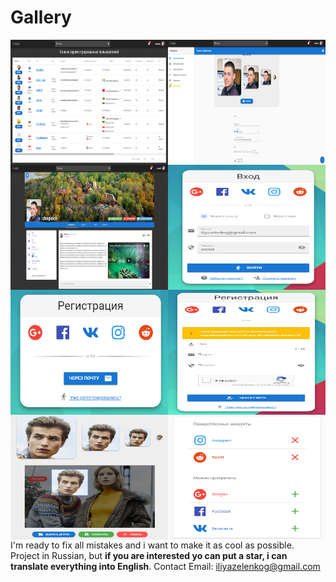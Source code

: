 # Gallery

<img align="left" width="50%" height="200" src="../images/9rDip2L.png">
<img align="right" width="50%" height="200" src="../images/2mWCW9w.png">

<img align="left" width="50%" height="200" src="../images/WCqVvJe.png">
<img align="right" width="50%" height="200" src="../images/yREueWw.png">

<img align="left" width="50%" height="200" src="../images/xgFSMDu.png">
<img align="right" width="50%" height="200" src="../images/QhEjkU7.png">

<img align="left" width="50%" height="200" src="../images/a7DMq90.png">
<img align="right" width="50%" height="200" src="../images/MFWdwvO.png">

I'm ready to fix all mistakes and i want to make it as cool as possible.
Project in Russian, but **if you are interested yo can put a star, i can translate everything into English**.
Contact Email: iliyazelenkog@gmail.com
